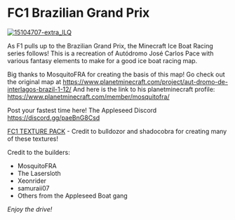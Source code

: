 
# FC1 Brazilian Grand Prix

[![15104707-extra_lLQ](https://user-images.githubusercontent.com/43221920/147309064-7a8766f6-f891-46b8-bdae-e65855b72ec7.jpg)][dl-latest]



As F1 pulls up to the Brazilian Grand Prix, the Minecraft Ice Boat Racing series follows! This is a recreation of Autódromo José Carlos Pace with various fantasy elements to make for a good ice boat racing map.

Big thanks to MosquitoFRA for creating the basis of this map!
Go check out the original map at https://www.planetminecraft.com/project/aut-dromo-de-interlagos-brazil-1-12/
And here is the link to his planetminecraft profile: https://www.planetminecraft.com/member/mosquitofra/

Post your fastest time here! The Appleseed Discord
https://discord.gg/paeBnG8Csd

[FC1 TEXTURE PACK][dl-texture] - Credit to bulldozor and shadocobra for creating many of these textures!

Credit to the builders:
- MosquitoFRA
- The Lasersloth
- Xeonrider
- samuraii07
- Others from the Appleseed Boat gang


*Enjoy the drive!*


[dl-latest]: https://github.com/FormulaCraftOne/FC1-Interlagos/releases/latest/download/world.zip
[dl-texture]: https://github.com/FormulaCraftOne/FC1-TexturePack/releases/latest/download/FC1.TexturePack.zip
